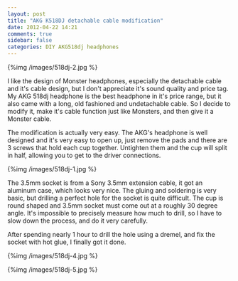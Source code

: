 ```yaml
---
layout: post
title: "AKG K518DJ detachable cable modification"
date: 2012-04-22 14:21
comments: true
sidebar: false
categories: DIY AKG518dj headphones
---
```


{%img /images/518dj-2.jpg %}

I like the design of Monster headphones, especially the detachable cable and it's cable design, but I don't appreciate it's sound quality and price tag. My AKG 518dj headphone is the best headphone in it's price range, but it also came with a long, old fashioned and undetachable cable. So I decide to modify it, make it's cable function just like Monsters, and then give it a Monster cable. 
<!--more-->

The modification is actually very easy. The AKG's headphone is well designed and it's very easy to open up, just remove the pads and there are 3 screws that hold each cup together. Untighten them and the cup will split in half, allowing you to get to the driver connections.

{%img /images/518dj-1.jpg %}

The 3.5mm socket is from a Sony 3.5mm extension cable, it got an aluminum case, which looks very nice.  The gluing and soldering is very basic, but drilling a perfect hole for the socket is quite difficult. The cup is round shaped and 3.5mm socket must come out at a roughly 30 degree angle. It's impossible to precisely measure how much to drill, so I have to slow down the process, and do it very carefully. 

After spending nearly 1 hour to drill the hole using a dremel, and fix the socket with hot glue, I finally got it done. 



{%img /images/518dj-4.jpg %}

{%img /images/518dj-5.jpg %}
  